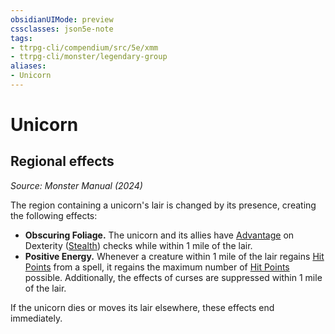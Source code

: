 ```yaml
---
obsidianUIMode: preview
cssclasses: json5e-note
tags:
- ttrpg-cli/compendium/src/5e/xmm
- ttrpg-cli/monster/legendary-group
aliases:
- Unicorn
---
```

# Unicorn

## Regional effects
_Source: Monster Manual (2024)_

The region containing a unicorn's lair is changed by its presence, creating the following effects:

- **Obscuring Foliage.** The unicorn and its allies have [Advantage](Інструменти%20ДМ/CLI/rules/variant-rules/advantage-xphb.md) on Dexterity ([Stealth](Інструменти%20ДМ/CLI/rules/skills.md#Stealth)) checks while within 1 mile of the lair.  
- **Positive Energy.** Whenever a creature within 1 mile of the lair regains [Hit Points](Інструменти%20ДМ/CLI/rules/variant-rules/hit-points-xphb.md) from a spell, it regains the maximum number of [Hit Points](Інструменти%20ДМ/CLI/rules/variant-rules/hit-points-xphb.md) possible. Additionally, the effects of curses are suppressed within 1 mile of the lair.  

If the unicorn dies or moves its lair elsewhere, these effects end immediately.